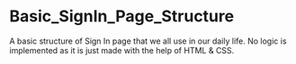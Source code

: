 # Basic_SignIn_Page_Structure
A basic structure of Sign In page that we all use in our daily life. No logic is implemented as it is just made with the help of HTML &amp; CSS.
